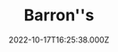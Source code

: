 ---
collection_archive: false
collection_awards: []
collection_category:
  - Editorial
  - Reportage
  - Travel
  - Reportage
  - Climate Change
  - Color
  - Environments
  - Portraits
collection_content: 
collection_cover: https://d1sf55qlb7p6hz.cloudfront.net/rieser_mead-5.jpg
collection_cover_mobile: https://d1sf55qlb7p6hz.cloudfront.net/vertical-covers-58.jpg
collection_description: >-
  The scarcity of fresh water is rapidly emerging as a global economic threat
  that could disrupt businesses, crimp profits, and jeopardize growth. 


  This photographic essay features the receding waters of Lake Mead while
  exploring how companies, regulators, and investors are starting to react.
collection_description_alignment: center
collection_exhibition: []
collection_filter: Commissioned + Stock
collection_hidden: false
collection_meta: Beyond the Drought Cover Story
collection_meta_2: 
collection_press: []
collection_preview:
  - https://d1sf55qlb7p6hz.cloudfront.net/mead-4x3-1.jpg
  - https://d1sf55qlb7p6hz.cloudfront.net/mead-4x3-3.jpg
  - https://d1sf55qlb7p6hz.cloudfront.net/mead-4x3-5.jpg
  - https://d1sf55qlb7p6hz.cloudfront.net/mead-4x3-6.jpg
  - https://d1sf55qlb7p6hz.cloudfront.net/mead-4x3-2.jpg
  - https://d1sf55qlb7p6hz.cloudfront.net/mead-4x3-4.jpg
cover_image: 
date: 2022-10-17T16:25:38.000Z
hide_footer: true
layout: blocks
navigation_theme: white
px_extra: true
row_alignment: between
slug: mead-barrons
theme_color: #FDCDCD
theme_color_all_works: 
title: Barron''s 
seo:
  meta_description: Meta Description
  meta_title: Meta Title
collection_blocks:
  - _bookshop_name: collections/media-row-start
    row_alignment: between
  - _bookshop_name: collections/media-element
    align_y: 
    block: media-element
    caption: 
    color: #DCE3F3
    image: https://d1sf55qlb7p6hz.cloudfront.net/rieser_mead-1.jpg
    margin_left: 25
    margin_right: 0
    margin_y: 100
    width: 33
  - _bookshop_name: collections/media-row
    row_alignment: between
  - _bookshop_name: collections/media-element
    align_y: 
    block: media-element
    caption: 
    color: #F0F3D4
    image: https://d1sf55qlb7p6hz.cloudfront.net/rieser_mead-2.jpg
    margin_left: 5
    margin_right: 0
    margin_y: 100
    width: 30
  - _bookshop_name: collections/media-element
    align_y: 
    block: media-element
    caption: 
    color: #EFCAB3
    image: https://d1sf55qlb7p6hz.cloudfront.net/rieser_mead-3.jpg
    margin_left: 0
    margin_right: 0
    margin_y: 400
    width: 60
  - _bookshop_name: collections/media-row
    row_alignment: between
  - _bookshop_name: collections/media-element
    align_y: 
    block: media-element
    caption: 
    color: #F8EBCC
    image: https://d1sf55qlb7p6hz.cloudfront.net/rieser_mead-4.jpg
    margin_left: 15
    margin_right: 0
    margin_y: 400
    width: 33
  - _bookshop_name: collections/media-element
    align_y: 
    block: media-element
    caption: 
    color: #DCEDF8
    image: https://d1sf55qlb7p6hz.cloudfront.net/rieser_mead-5.jpg
    margin_left: 0
    margin_right: 5
    margin_y: 100
    width: 40
  - _bookshop_name: collections/media-row
    row_alignment: between
  - _bookshop_name: collections/media-element
    align_y: 
    block: media-element
    caption: 
    color: #F3E1D4
    image: https://d1sf55qlb7p6hz.cloudfront.net/rieser_mead-6.jpg
    margin_left: 25
    margin_right: 0
    margin_y: 200
    width: 60
  - _bookshop_name: collections/media-row
    row_alignment: between
  - _bookshop_name: collections/media-element
    align_y: 
    block: media-element
    caption: 
    color: #F4DFE7
    image: https://d1sf55qlb7p6hz.cloudfront.net/rieser_mead-7.jpg
    margin_left: 30
    margin_right: 0
    margin_y: 300
    width: 40
  - _bookshop_name: collections/media-element
    align_y: 
    block: media-element
    caption: 
    color: #D5F4F6
    image: https://d1sf55qlb7p6hz.cloudfront.net/rieser_mead-8.jpg
    margin_left: 0
    margin_right: 10
    margin_y: 100
    width: 15
  - _bookshop_name: collections/media-row
    row_alignment: between
  - _bookshop_name: collections/media-element
    align_y: 
    block: media-element
    caption: 
    color: #F9D1BC
    image: https://d1sf55qlb7p6hz.cloudfront.net/rieser_mead-9.jpg
    margin_left: 5
    margin_right: 0
    margin_y: 100
    width: 50
  - _bookshop_name: collections/media-row
    row_alignment: between
  - _bookshop_name: collections/media-element
    align_y: 
    block: media-element
    caption: 
    color: #CCE3FA
    image: https://d1sf55qlb7p6hz.cloudfront.net/rieser_mead-10.jpg
    margin_left: 10
    margin_right: 0
    margin_y: 100
    width: 30
  - _bookshop_name: collections/media-element
    align_y: 
    block: media-element
    caption: 
    color: #D0F1F0
    image: https://d1sf55qlb7p6hz.cloudfront.net/rieser_mead-11.jpg
    margin_left: 0
    margin_right: 0
    margin_y: 400
    width: 55
  - _bookshop_name: collections/media-row
    row_alignment: between
  - _bookshop_name: collections/media-element
    align_y: 
    block: media-element
    caption: 
    color: #F1E3CF
    image: https://d1sf55qlb7p6hz.cloudfront.net/rieser_mead-12.jpg
    margin_left: 15
    margin_right: 0
    margin_y: 100
    width: 70
  - _bookshop_name: collections/media-row
    row_alignment: between
  - _bookshop_name: collections/media-element
    align_y: 
    block: media-element
    caption: 
    color: #F9DECE
    image: https://d1sf55qlb7p6hz.cloudfront.net/rieser_mead-13.jpg
    margin_left: 5
    margin_right: 0
    margin_y: 200
    width: 50
  - _bookshop_name: collections/media-element
    align_y: 
    block: media-element
    caption: 
    color: #EADEF4
    image: https://d1sf55qlb7p6hz.cloudfront.net/rieser_mead-14.jpg
    margin_left: 0
    margin_right: 5
    margin_y: 800
    width: 30
  - _bookshop_name: collections/media-row
    row_alignment: between
  - _bookshop_name: collections/media-element
    align_y: 
    block: media-element
    caption: 
    color: #EFE5DD
    image: https://d1sf55qlb7p6hz.cloudfront.net/rieser_mead-15.jpg
    margin_left: 20
    margin_right: 0
    margin_y: 200
    width: 60
  - _bookshop_name: collections/media-row
    row_alignment: between
  - _bookshop_name: collections/media-element
    align_y: 
    block: media-element
    caption: 
    color: #C6E2D4
    image: https://d1sf55qlb7p6hz.cloudfront.net/rieser_mead-16.jpg
    margin_left: 60
    margin_right: 0
    margin_y: 200
    width: 30
  - _bookshop_name: collections/media-row
    row_alignment: between
  - _bookshop_name: collections/media-element
    align_y: 
    block: media-element
    caption: 
    color: #D8D7E3
    image: https://d1sf55qlb7p6hz.cloudfront.net/rieser_mead-17.jpg
    margin_left: 30
    margin_right: 0
    margin_y: 100
    width: 45
  - _bookshop_name: collections/media-row
    row_alignment: between
  - _bookshop_name: collections/media-element
    align_y: 
    block: media-element
    caption: 
    color: #EDE5DE
    image: https://d1sf55qlb7p6hz.cloudfront.net/rieser_mead-18.jpg
    margin_left: 5
    margin_right: 0
    margin_y: 200
    width: 45
  - _bookshop_name: collections/media-element
    align_y: 
    block: media-element
    caption: 
    color: #DAF0D5
    image: https://d1sf55qlb7p6hz.cloudfront.net/rieser_mead-19.jpg
    margin_left: 0
    margin_right: 0
    margin_y: 200
    width: 45
  - _bookshop_name: collections/media-row
    row_alignment: between
  - _bookshop_name: collections/media-element
    align_y: 
    block: media-element
    caption: 
    color: #CCE1F3
    image: https://d1sf55qlb7p6hz.cloudfront.net/rieser_mead-20.jpg
    margin_left: 40
    margin_right: 0
    margin_y: 200
    width: 45
  - _bookshop_name: collections/media-row
    row_alignment: between
  - _bookshop_name: collections/media-element
    align_y: 
    block: media-element
    caption: 
    color: #D8F3D8
    image: https://d1sf55qlb7p6hz.cloudfront.net/rieser_mead-21.jpg
    margin_left: 20
    margin_right: 0
    margin_y: 100
    width: 33
  - _bookshop_name: collections/media-row
    row_alignment: between
  - _bookshop_name: collections/media-element
    align_y: 
    block: media-element
    caption: 
    color: #FBC1A2
    image: https://d1sf55qlb7p6hz.cloudfront.net/rieser_mead-22.jpg
    margin_left: 30
    margin_right: 0
    margin_y: 100
    width: 45
  - _bookshop_name: collections/media-row
    row_alignment: between
  - _bookshop_name: collections/media-element
    align_y: 
    block: media-element
    caption: 
    color: #EDDAF0
    image: https://d1sf55qlb7p6hz.cloudfront.net/rieser_mead-23.jpg
    margin_left: 15
    margin_right: 0
    margin_y: 300
    width: 30
  - _bookshop_name: collections/media-element
    align_y: 
    block: media-element
    caption: 
    color: #F6F1D0
    image: https://d1sf55qlb7p6hz.cloudfront.net/rieser_mead-24.jpg
    margin_left: 0
    margin_right: 0
    margin_y: 100
    width: 50
  - _bookshop_name: collections/media-row
    row_alignment: between
  - _bookshop_name: collections/media-element
    align_y: 
    block: media-element
    caption: 
    color: #D8E9BA
    image: https://d1sf55qlb7p6hz.cloudfront.net/rieser_mead-25.jpg
    margin_left: 30
    margin_right: 0
    margin_y: 100
    width: 33
  - _bookshop_name: collections/media-row
    row_alignment: between
  - _bookshop_name: collections/media-element
    align_y: 
    block: media-element
    caption: 
    color: #DDEDF6
    image: https://d1sf55qlb7p6hz.cloudfront.net/rieser_mead-26.jpg
    margin_left: 45
    margin_right: 0
    margin_y: 100
    width: 45
  - _bookshop_name: collections/media-row
    row_alignment: between
  - _bookshop_name: collections/media-element
    align_y: 
    block: media-element
    caption: 
    color: #FFEBDA
    image: https://d1sf55qlb7p6hz.cloudfront.net/rieser_mead-27.jpg
    margin_left: 15
    margin_right: 0
    margin_y: 100
    width: 70
  - _bookshop_name: collections/media-row-end
---